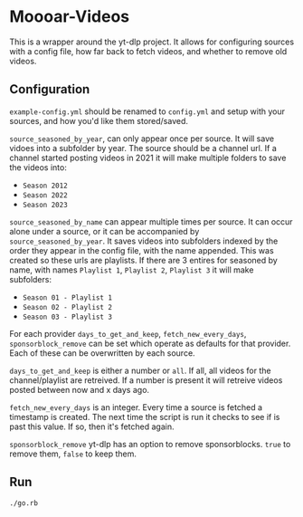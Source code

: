 # Moooar-Videos

This is a wrapper around the yt-dlp project. It allows for configuring sources with a config file, how far back to fetch videos, and whether to remove old videos.

## Configuration

`example-config.yml` should be renamed to `config.yml` and setup with your sources, and how you'd like them stored/saved.

`source_seasoned_by_year`, can only appear once per source. It will save vidoes into a subfolder by year. The source should be a channel url.
If a channel started posting videos in 2021 it will make multiple folders to save the videos into:

- `Season 2012`
- `Season 2022`
- `Season 2023`

`source_seasoned_by_name` can appear multiple times per source. It can occur alone under a source, or it can be accompanied by `source_seasoned_by_year`. It saves videos into subfolders indexed by the order they appear in the config file, with the name appended. This was created so these urls are playlists. If there are 3 entires for seasoned by name, with names `Playlist 1`, `Playlist 2`, `Playlist 3` it will make subfolders:

- `Season 01 - Playlist 1`
- `Season 02 - Playlist 2`
- `Season 03 - Playlist 3`

For each provider `days_to_get_and_keep`, `fetch_new_every_days`, `sponsorblock_remove` can be set which operate as defaults for that provider. Each of these can be overwritten by each source.

`days_to_get_and_keep` is either a number or `all`. If all, all videos for the channel/playlist are retreived. If a number is present it will retreive videos posted between now and x days ago.

`fetch_new_every_days` is an integer. Every time a source is fetched a timestamp is created. The next time the script is run it checks to see if is past this value. If so, then it's fetched again.

`sponsorblock_remove` yt-dlp has an option to remove sponsorblocks. `true` to remove them, `false` to keep them.

## Run

`./go.rb`
